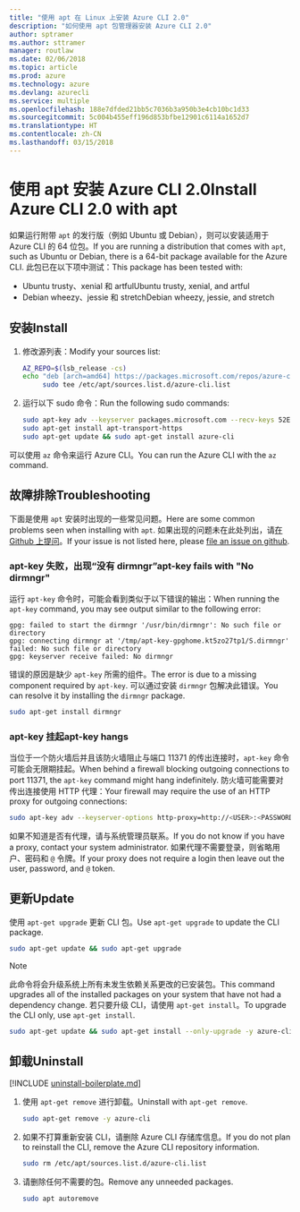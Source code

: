 ```yaml
---
title: "使用 apt 在 Linux 上安装 Azure CLI 2.0"
description: "如何使用 apt 包管理器安装 Azure CLI 2.0"
author: sptramer
ms.author: sttramer
manager: routlaw
ms.date: 02/06/2018
ms.topic: article
ms.prod: azure
ms.technology: azure
ms.devlang: azurecli
ms.service: multiple
ms.openlocfilehash: 188e7dfded21bb5c7036b3a950b3e4cb10bc1d33
ms.sourcegitcommit: 5c004b455eff196d853bfbe12901c6114a1652d7
ms.translationtype: HT
ms.contentlocale: zh-CN
ms.lasthandoff: 03/15/2018
---
```

# <a name="install-azure-cli-20-with-apt"></a><span data-ttu-id="00247-103">使用 apt 安装 Azure CLI 2.0</span><span class="sxs-lookup"><span data-stu-id="00247-103">Install Azure CLI 2.0 with apt</span></span>

<span data-ttu-id="00247-104">如果运行附带 `apt` 的发行版（例如 Ubuntu 或 Debian），则可以安装适用于 Azure CLI 的 64 位包。</span><span class="sxs-lookup"><span data-stu-id="00247-104">If you are running a distribution that comes with `apt`, such as Ubuntu or Debian, there is a 64-bit package available for the Azure CLI.</span></span> <span data-ttu-id="00247-105">此包已在以下项中测试：</span><span class="sxs-lookup"><span data-stu-id="00247-105">This package has been tested with:</span></span>

* <span data-ttu-id="00247-106">Ubuntu trusty、xenial 和 artful</span><span class="sxs-lookup"><span data-stu-id="00247-106">Ubuntu trusty, xenial, and artful</span></span>
* <span data-ttu-id="00247-107">Debian wheezy、jessie 和 stretch</span><span class="sxs-lookup"><span data-stu-id="00247-107">Debian wheezy, jessie, and stretch</span></span>

## <a name="install"></a><span data-ttu-id="00247-108">安装</span><span class="sxs-lookup"><span data-stu-id="00247-108">Install</span></span>

1. <span data-ttu-id="00247-109">修改源列表：</span><span class="sxs-lookup"><span data-stu-id="00247-109">Modify your sources list:</span></span>

     ```bash
     AZ_REPO=$(lsb_release -cs)
     echo "deb [arch=amd64] https://packages.microsoft.com/repos/azure-cli/ $AZ_REPO main" | \
          sudo tee /etc/apt/sources.list.d/azure-cli.list
     ```

2. <span data-ttu-id="00247-110">运行以下 sudo 命令：</span><span class="sxs-lookup"><span data-stu-id="00247-110">Run the following sudo commands:</span></span>

   ```bash
   sudo apt-key adv --keyserver packages.microsoft.com --recv-keys 52E16F86FEE04B979B07E28DB02C46DF417A0893
   sudo apt-get install apt-transport-https
   sudo apt-get update && sudo apt-get install azure-cli
   ```

<span data-ttu-id="00247-111">可以使用 `az` 命令来运行 Azure CLI。</span><span class="sxs-lookup"><span data-stu-id="00247-111">You can run the Azure CLI with the `az` command.</span></span>

## <a name="troubleshooting"></a><span data-ttu-id="00247-112">故障排除</span><span class="sxs-lookup"><span data-stu-id="00247-112">Troubleshooting</span></span>

<span data-ttu-id="00247-113">下面是使用 `apt` 安装时出现的一些常见问题。</span><span class="sxs-lookup"><span data-stu-id="00247-113">Here are some common problems seen when installing with `apt`.</span></span> <span data-ttu-id="00247-114">如果出现的问题未在此处列出，请[在 Github 上提问](https://github.com/Azure/azure-cli/issues)。</span><span class="sxs-lookup"><span data-stu-id="00247-114">If your issue is not listed here, please [file an issue on github](https://github.com/Azure/azure-cli/issues).</span></span>

### <a name="apt-key-fails-with-no-dirmngr"></a><span data-ttu-id="00247-115">apt-key 失败，出现“没有 dirmngr”</span><span class="sxs-lookup"><span data-stu-id="00247-115">apt-key fails with "No dirmngr"</span></span>

<span data-ttu-id="00247-116">运行 `apt-key` 命令时，可能会看到类似于以下错误的输出：</span><span class="sxs-lookup"><span data-stu-id="00247-116">When running the `apt-key` command, you may see output similar to the following error:</span></span>

```output
gpg: failed to start the dirmngr '/usr/bin/dirmngr': No such file or directory
gpg: connecting dirmngr at '/tmp/apt-key-gpghome.kt5zo27tp1/S.dirmngr' failed: No such file or directory
gpg: keyserver receive failed: No dirmngr
```

<span data-ttu-id="00247-117">错误的原因是缺少 `apt-key` 所需的组件。</span><span class="sxs-lookup"><span data-stu-id="00247-117">The error is due to a missing component required by `apt-key`.</span></span> <span data-ttu-id="00247-118">可以通过安装 `dirmngr` 包解决此错误。</span><span class="sxs-lookup"><span data-stu-id="00247-118">You can resolve it by installing the `dirmngr` package.</span></span>

```bash
sudo apt-get install dirmngr
```

### <a name="apt-key-hangs"></a><span data-ttu-id="00247-119">apt-key 挂起</span><span class="sxs-lookup"><span data-stu-id="00247-119">apt-key hangs</span></span>

<span data-ttu-id="00247-120">当位于一个防火墙后并且该防火墙阻止与端口 11371 的传出连接时，`apt-key` 命令可能会无限期挂起。</span><span class="sxs-lookup"><span data-stu-id="00247-120">When behind a firewall blocking outgoing connections to port 11371, the `apt-key` command might hang indefinitely.</span></span> <span data-ttu-id="00247-121">防火墙可能需要对传出连接使用 HTTP 代理：</span><span class="sxs-lookup"><span data-stu-id="00247-121">Your firewall may require the use of an HTTP proxy for outgoing connections:</span></span>

```bash
sudo apt-key adv --keyserver-options http-proxy=http://<USER>:<PASSWORD>@<PROXY-HOST>:<PROXY-PORT>/ --keyserver packages.microsoft.com --recv-keys 52E16F86FEE04B979B07E28DB02C46DF417A0893
```

<span data-ttu-id="00247-122">如果不知道是否有代理，请与系统管理员联系。</span><span class="sxs-lookup"><span data-stu-id="00247-122">If you do not know if you have a proxy, contact your system administrator.</span></span> <span data-ttu-id="00247-123">如果代理不需要登录，则省略用户、密码和 `@` 令牌。</span><span class="sxs-lookup"><span data-stu-id="00247-123">If your proxy does not require a login then leave out the user, password, and `@` token.</span></span>

## <a name="update"></a><span data-ttu-id="00247-124">更新</span><span class="sxs-lookup"><span data-stu-id="00247-124">Update</span></span>

<span data-ttu-id="00247-125">使用 `apt-get upgrade` 更新 CLI 包。</span><span class="sxs-lookup"><span data-stu-id="00247-125">Use `apt-get upgrade` to update the CLI package.</span></span>

   ```bash
   sudo apt-get update && sudo apt-get upgrade
   ```

> [!NOTE]
> <span data-ttu-id="00247-126">此命令将会升级系统上所有未发生依赖关系更改的已安装包。</span><span class="sxs-lookup"><span data-stu-id="00247-126">This command upgrades all of the installed packages on your system that have not had a dependency change.</span></span>
> <span data-ttu-id="00247-127">若只要升级 CLI，请使用 `apt-get install`。</span><span class="sxs-lookup"><span data-stu-id="00247-127">To upgrade the CLI only, use `apt-get install`.</span></span>
> ```bash
> sudo apt-get update && sudo apt-get install --only-upgrade -y azure-cli
> ```

## <a name="uninstall"></a><span data-ttu-id="00247-128">卸载</span><span class="sxs-lookup"><span data-stu-id="00247-128">Uninstall</span></span>

[!INCLUDE [uninstall-boilerplate.md](includes/uninstall-boilerplate.md)]

1. <span data-ttu-id="00247-129">使用 `apt-get remove` 进行卸载。</span><span class="sxs-lookup"><span data-stu-id="00247-129">Uninstall with `apt-get remove`.</span></span>

    ```bash
    sudo apt-get remove -y azure-cli
    ```

2. <span data-ttu-id="00247-130">如果不打算重新安装 CLI，请删除 Azure CLI 存储库信息。</span><span class="sxs-lookup"><span data-stu-id="00247-130">If you do not plan to reinstall the CLI, remove the Azure CLI repository information.</span></span>

   ```bash
   sudo rm /etc/apt/sources.list.d/azure-cli.list
   ```

3. <span data-ttu-id="00247-131">请删除任何不需要的包。</span><span class="sxs-lookup"><span data-stu-id="00247-131">Remove any unneeded packages.</span></span>

   ```bash
   sudo apt autoremove
   ```
